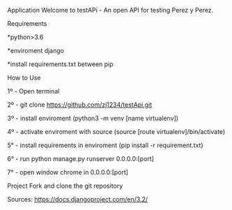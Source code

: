 Application
Welcome to testAPi - An open API for testing Perez y Perez.

Requirements

*python>3.6

*enviroment django

*install requirements.txt between pip

How to Use


1º - Open terminal

2º - git clone https://github.com/zj1234/testApi.git

3º - install enviroment (python3 -m venv [name virtualenv])

4º - activate enviroment with source (source [route virtualenv]/bin/activate)

5° - install requirements in enviroment (pip install -r requirement.txt)

6° - run python manage.py runserver 0.0.0.0:[port]

7° - open window chrome in 0.0.0.0:[port]


Project
Fork and clone the git repository

Sources:
https://docs.djangoproject.com/en/3.2/
